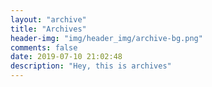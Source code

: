 ```yaml
---
layout: "archive"
title: "Archives"
header-img: "img/header_img/archive-bg.png"
comments: false
date: 2019-07-10 21:02:48
description: "Hey, this is archives"
---
```

